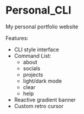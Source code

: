 # Personal_CLI
My personal portfolio website

Features:
- CLI style interface
- Command List:
  - about
  - socials
  - projects
  - light/dark mode
  - clear
  - help
- Reactive gradient banner
- Custom retro cursor
